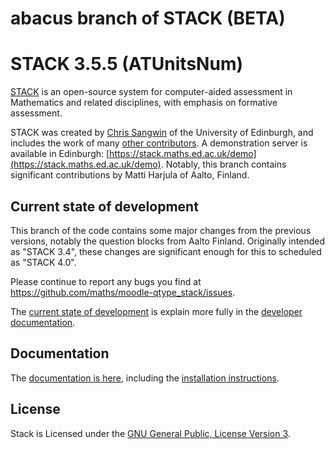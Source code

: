 # abacus branch of STACK (BETA)

# STACK 3.5.5 (ATUnitsNum)

[STACK](https://github.com/maths/moodle-qtype_stack/blob/master/doc/en/About/index.md) is an open-source system for computer-aided assessment in Mathematics and related disciplines, with emphasis on formative assessment.

STACK was created by [Chris Sangwin](http://www.maths.ed.ac.uk/~csangwin/) of the University of Edinburgh, and includes the work of many [other contributors](https://github.com/maths/moodle-qtype_stack/blob/master/doc/en/About/Credits.md). A demonstration server is available in Edinburgh:  [https://stack.maths.ed.ac.uk/demo](https://stack.maths.ed.ac.uk/demo).
Notably, this branch contains significant contributions by Matti Harjula of Aalto, Finland.

## Current state of development

This branch of the code contains some major changes from the previous versions, notably the question blocks from Aalto Finland.
Originally intended as "STACK 3.4", these changes are significant enough for this to scheduled as "STACK 4.0".  

Please continue to report any bugs you find at https://github.com/maths/moodle-qtype_stack/issues.

The [current state of development](https://github.com/maths/moodle-qtype_stack/blob/master/doc/en/Developer/Development_track.md) is explain more fully in the [developer documentation](https://github.com/maths/moodle-qtype_stack/blob/master/doc/en/Developer/index.md).


## Documentation

The [documentation is here](https://github.com/maths/moodle-qtype_stack/blob/master/doc/en/index.md), including the [installation instructions](https://github.com/maths/moodle-qtype_stack/blob/master/doc/en/Installation/index.md).


## License

Stack is Licensed under the [GNU General Public, License Version 3](https://github.com/maths/moodle-qtype_stack/blob/master/COPYING.txt).
